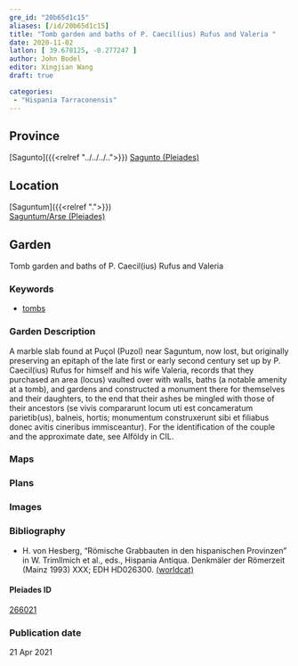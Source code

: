 ```yaml
---
gre_id: "20b65d1c15"
aliases: [/id/20b65d1c15]
title: "Tomb garden and baths of P. Caecil(ius) Rufus and Valeria "
date: 2020-11-02
latlon: [ 39.678125, -0.277247 ]
author: John Bodel
editor: Xingjian Wang
draft: true

categories:
 - "Hispania Tarraconensis"
---
```


## Province

[Sagunto]({{<relref "../../../..">}})
[Sagunto (Pleiades)](https://pleiades.stoa.org/places/266020)

<!--### Province Description-->


## Location

[Saguntum]({{<relref ".">}}) \
[Saguntum/Arse (Pleiades)](https://pleiades.stoa.org/places/266021)

<!--### Location Description-->

<!-- LEAVE THIS BLANK FOR NOW -->

<!--## Sublocation-->

<!--
[AREA WITHIN LOCATION, LIKE “PALATINE HILL”](GEOREFERENCE LINK)
A sublocation is any area larger than an individual garden, but located within a location. I would always try to include a link to a controlled vocabulary here if possible. This ID may well be different from the Garden ID, e.g., Pompeii versus a Garden in one of the houses which has its own Pleiades ID.
-->

<!--### Sublocation Description-->

<!-- DESCRIPTION -->

## Garden
Tomb garden and baths of P. Caecil(ius) Rufus and Valeria

### Keywords
- [tombs](http://vocab.getty.edu/page/aat/300005926)

### Garden Description
A marble slab found at Puçol (Puzol) near Saguntum, now lost,  but originally preserving an epitaph of the late first or early second century set up by P. Caecil(ius) Rufus for himself and his wife Valeria, records that they purchased an area (locus) vaulted over with walls, baths (a notable amenity at a tomb), and gardens and constructed a monument there for themselves and their daughters, to the end that their ashes be mingled with those of their ancestors  (se vivis compararunt locum uti est concameratum parietib(us), balneis, hortis; monumentum construxerunt sibi et filiabus donec avitis cineribus immisceantur). For the identification of the couple and the approximate date, see Alföldy in CIL.

### Maps

<!--
{{< image src="FILENAME" alt="ALT_TEXT" title="CAPTION" >}}
-->

### Plans

<!--
{{< image src="FILENAME" alt="ALT_TEXT" title="CAPTION" >}}
-->

### Images

<!--
{{< image src="FILENAME" alt="ALT_TEXT" title="CAPTION" >}}
-->

<!--### Dates-->


### Bibliography
- H. von Hesberg, “Römische Grabbauten in den hispanischen Provinzen” in W. Trimllmich et al., eds., Hispania Antiqua. Denkmäler der Römerzeit (Mainz 1993) XXX; EDH HD026300. [(worldcat)](http://www.worldcat.org/oclc/7377084156)

<!--#### Periodo ID-->

<!-- [PERIODO_ID](https://pleiades.stoa.org/places/PLEIADES_ID) -->

#### Pleiades ID

[266021](https://pleiades.stoa.org/places/266021)

<!--#### TGN ID
[7031751](http://vocab.getty.edu/page/tgn/7031751) -->

<!--### Contributor-->


### Publication date

21 Apr 2021

<!--### Related articles-->

<!-- Links to other related articles. Leave blank for now -->